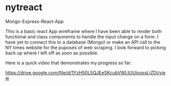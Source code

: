 # nytreact
Mongo-Express-React-App

This is a basic react App wireframe where I have been able to render both functional and 
class components to handle the input change on a form.  I have yet to connect this to a database (Mongo)
or make an API call to the NY times website for the puposes of web scraping.  I look forward to picking back
up where I left off as soon as possible.

Here is a quick video that demonstrates my progress so far:

https://drive.google.com/file/d/1YzH50L5QJEeSKcubVWLtUUloossLjZDj/view